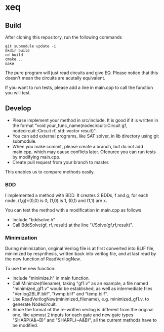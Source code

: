 # xeq

## Build

After cloning this repository, run the following commands
```
git submodule update -i
mkdir build
cd build
cmake ..
make
```

The pure program will just read circuits and give EQ. Please notice that this doesn't mean the circuits are acutally equivalent.

If you want to run tests, please add a line in main.cpp to call the function you will test.

## Develop 

 - Please implement your method in src/include. It is good if it is written in the format "void your_func_name(nodecircuit::Circuit gf, nodecircuit::Circuit rf, std::vector<bool> result)".
 - You can add external programs, like SAT solver, in lib directory using git submodule.
 - When you make commit, please create a branch, but do not add main.cpp, which may cause conflicts later. Ofcource you can run tests by modifying main.cpp.
 - Create pull request from your branch to master.
 
This enables us to compare methods easily.

### BDD

I implemented a method with BDD. It creates 2 BDDs, f and g, for each node. (f,g)=(0,0) is 0, (1,0) is 1, (0,1) and (1,1) are x.

You can test the method with a modification in main.cpp as follows
 - Include "bddsolve.h"
 - Call BddSolve(gf, rf, result) at the line "//Solve(gf,rf,result)".

### Minimization

During minimization, original Verilog file is at first converted into BLIF file, minimized by resynthesis, written back into verilog file, and at last read by the new function of ReadVerilogNew.

To use the new function:
 - Include "minimize.h" in main function.
 - Call Minimize(filename), taking "gf1.v" as an example, a file named "minimized_gf1.v" would be established, as well as intermediate files "Verilog2BLIF.blif", "twmp.blif" and "temp.blif".
 - Use ReadVerilogNew(minimized_filename), e.g. minimized_gf1.v, to generate Nodecircuit.
 - Since the format of the re-written verilog is different from the original one, like upmost 2 inputs for each gate and new gate types "SHARP(A&~B)" and "SHARPL(~A&B)", all the current methods have to be modified.

